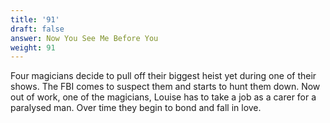 ```yaml
---
title: '91'
draft: false
answer: Now You See Me Before You
weight: 91
---
```

Four magicians decide to pull off their biggest heist yet during one of their shows. The FBI comes to suspect them and starts to hunt them down. Now out of work, one of the magicians, Louise has to take a job as a carer for a paralysed man. Over time they begin to bond and fall in love.